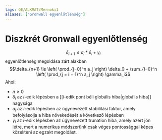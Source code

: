 ```yaml
---
tags: OE/ALKMAT/Mernoki1 
aliases: ["Gronwall egyenlőtlenség"]
---
```


# Diszkrét Gronwall egyenlőtlenség
$$\delta_{i+1} \le a_i* \delta_i + \gamma_i$$
egyenlőtlenség megoldása zárt alakban
$$\delta_{n+1} \le \left( \prod_{j=0}^n a_j \right) \delta_0 + \sum_{i=0}^n \left( \prod_{j = i + 1}^n a_j \right) \gamma_i$$
Ahol:
- $n \ge 0$
-   $\delta_i$ az $i$-edik lépésben a [[i-edik pont béli globális hiba|globális hiba]] nagysága
-   $a_i$ az $i$-edik lépésben az úgynevezett stabilitási faktor, amely befolyásolja a hiba növekedését a következő lépésben
-   $\gamma_i$ az $i$-edik lépésben az úgynevezett trunation hiba, amely azért jön létre, mert a numerikus módszerünk csak véges pontossággal képes közelíteni az egzakt megoldást.